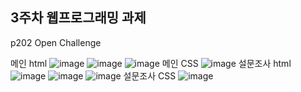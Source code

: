 <h2>3주차 웹프로그래밍 과제</h2>

p202 Open Challenge

메인 html
![image](https://github.com/wonjunx/webprogramming/assets/70313647/276690ad-1729-47bb-a27a-467360859236)
![image](https://github.com/wonjunx/webprogramming/assets/70313647/d1163414-2f1b-41ac-a34a-d331e6e10914)
![image](https://github.com/wonjunx/webprogramming/assets/70313647/8344117c-9ea9-4d2c-97ef-1d4296547b91)
메인 CSS
![image](https://github.com/wonjunx/webprogramming/assets/70313647/50625370-0599-4361-9cdd-a9dcf7bdf21a)
설문조사 html
![image](https://github.com/wonjunx/webprogramming/assets/70313647/4e588ec1-99e9-4f66-93b3-b622a491f002)
![image](https://github.com/wonjunx/webprogramming/assets/70313647/207e6e81-f546-4076-9a34-73f51b5f8158)
![image](https://github.com/wonjunx/webprogramming/assets/70313647/4c3a4d9a-5b4a-43e2-b5b0-2626ed3e5d04)
설문조사 CSS
![image](https://github.com/wonjunx/webprogramming/assets/70313647/354e32d2-bc52-4acf-9653-7b5f8fc3924d)
